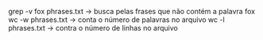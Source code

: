 grep -v fox phrases.txt -> busca pelas frases que não contém a palavra fox
wc -w phrases.txt -> conta o número de palavras no arquivo
wc -l phrases.txt -> contra o número de linhas no arquivo
